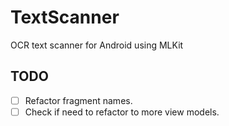 # TextScanner
OCR text scanner for Android using MLKit


## TODO
- [ ] Refactor fragment names.
- [ ] Check if need to refactor to more view models.
